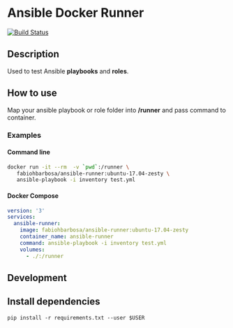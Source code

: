 Ansible Docker Runner
===

[![Build Status](https://travis-ci.org/fabiohbarbosa/docker-ansible-runner.svg?branch=master)](https://travis-ci.org/fabiohbarbosa/docker-ansible-runner)

## Description
Used to test Ansible **playbooks** and **roles**.

## How to use
Map your ansible playbook or role folder into **/runner** and pass command to container.

### Examples
#### Command line
```sh
docker run -it --rm  -v `pwd`:/runner \
   fabiohbarbosa/ansible-runner:ubuntu-17.04-zesty \
   ansible-playbook -i inventory test.yml
```

#### Docker Compose
```yaml
version: '3'
services:
  ansible-runner:
    image: fabiohbarbosa/ansible-runner:ubuntu-17.04-zesty
    container_name: ansible-runner
    command: ansible-playbook -i inventory test.yml
    volumes:
      - ./:/runner
```

## Development
## Install dependencies
```
pip install -r requirements.txt --user $USER
```

